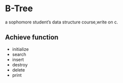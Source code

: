 # B-Tree
a sophomore student’s data structure course,write on c.
## Achieve function
* initialize
* search 
* insert
* destroy
* delete
* print
